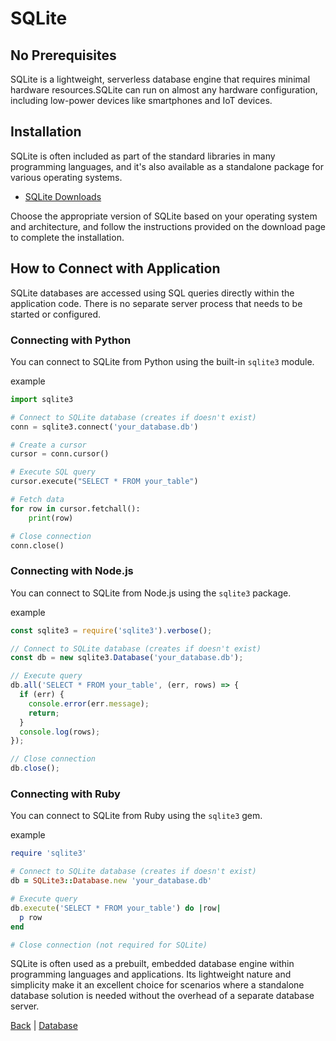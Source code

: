 # SQLite

## No Prerequisites

SQLite is a lightweight, serverless database engine that requires minimal hardware resources.SQLite can run on almost any hardware configuration, including low-power devices like smartphones and IoT devices.

## Installation

SQLite is often included as part of the standard libraries in many programming languages, and it's also available as a standalone package for various operating systems.

- [SQLite Downloads](https://www.sqlite.org/download.html)

Choose the appropriate version of SQLite based on your operating system and architecture, and follow the instructions provided on the download page to complete the installation.

## How to Connect with Application

SQLite databases are accessed using SQL queries directly within the application code. There is no separate server process that needs to be started or configured.

### Connecting with Python

You can connect to SQLite from Python using the built-in `sqlite3` module.

example

```python
import sqlite3

# Connect to SQLite database (creates if doesn't exist)
conn = sqlite3.connect('your_database.db')

# Create a cursor
cursor = conn.cursor()

# Execute SQL query
cursor.execute("SELECT * FROM your_table")

# Fetch data
for row in cursor.fetchall():
    print(row)

# Close connection
conn.close()
```

### Connecting with Node.js

You can connect to SQLite from Node.js using the `sqlite3` package.

example

```javascript
const sqlite3 = require('sqlite3').verbose();

// Connect to SQLite database (creates if doesn't exist)
const db = new sqlite3.Database('your_database.db');

// Execute query
db.all('SELECT * FROM your_table', (err, rows) => {
  if (err) {
    console.error(err.message);
    return;
  }
  console.log(rows);
});

// Close connection
db.close();
```

### Connecting with Ruby

You can connect to SQLite from Ruby using the `sqlite3` gem.

example

```ruby
require 'sqlite3'

# Connect to SQLite database (creates if doesn't exist)
db = SQLite3::Database.new 'your_database.db'

# Execute query
db.execute('SELECT * FROM your_table') do |row|
  p row
end

# Close connection (not required for SQLite)
```

SQLite is often used as a prebuilt, embedded database engine within programming languages and applications. Its lightweight nature and simplicity make it an excellent choice for scenarios where a standalone database solution is needed without the overhead of a separate database server. 

[Back](../basics/basics.md) | [Database](../../database.md)